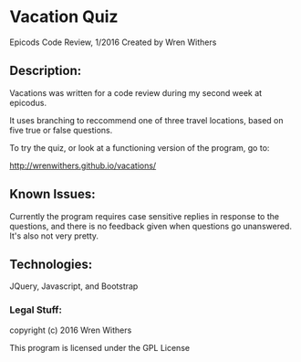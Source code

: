 # Vacation Quiz
Epicods Code Review, 1/2016
Created by Wren Withers

## Description:

Vacations was written for a code review during my second week at epicodus.

It uses branching to reccommend one of three travel locations, based on five true or false questions.

To try the quiz, or look at a functioning version of the program, go to: 

http://wrenwithers.github.io/vacations/

## Known Issues:

Currently the program requires case sensitive replies in response to the questions, and there is no feedback given
when questions go unanswered. It's also not very pretty.

## Technologies:
JQuery, Javascript, and Bootstrap

### Legal Stuff:
copyright (c) 2016 Wren Withers

This program is licensed under the GPL License



